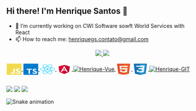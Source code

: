 ## Hi there! I'm Henrique Santos 👋

- 🔭 I’m currently working on CWI Software sowft World Services with React
- 📫 How to reach me: henriquegs.contato@gmail.com


<div align="center">
  <a href="https://github.com/henriquegs7">
  <img height="180em" src="https://github-readme-stats.vercel.app/api?username=henriquegs7&show_icons=true&theme=dracula&include_all_commits=true&count_private=true"/>
  <img height="180em" src="https://github-readme-stats.vercel.app/api/top-langs/?username=henriquegs7&layout=compact&langs_count=7&theme=dracula"/>
</div>
  
<div style="display: inline_block"><br>
  <img align="center" alt="Henrique-Js" height="30" width="40" src="https://raw.githubusercontent.com/devicons/devicon/master/icons/javascript/javascript-plain.svg">
  <img align="center" alt="Henrique-Ts" height="30" width="40" src="https://raw.githubusercontent.com/devicons/devicon/master/icons/typescript/typescript-plain.svg">
  <img align="center" alt="Henrique-React" height="30" width="40" src="https://raw.githubusercontent.com/devicons/devicon/master/icons/react/react-original.svg">
  <img align="center" alt="Henrique-Angular" height="30" width="40" src="https://raw.githubusercontent.com/devicons/devicon/master/icons/Angular/Angular-original.svg">
  <img align="center" alt="Henrique-Vue" height="30" width="40" src="https://raw.githubusercontent.com/devicons/devicon/master/icons/Vue/Vue-original.svg">
  <img align="center" alt="Henrique-HTML" height="30" width="40" src="https://raw.githubusercontent.com/devicons/devicon/master/icons/html5/html5-original.svg">
  <img align="center" alt="Henrique-CSS" height="30" width="40" src="https://raw.githubusercontent.com/devicons/devicon/master/icons/css3/css3-original.svg">
  <img align="center" alt="Henrique-GIT" height="30" width="40" src="https://raw.githubusercontent.com/jmnote/z-icons/master/svg/git.svg">
  
</div>
  
##
  
<div> 
  <a href = "mailto:henriquegs.contato@gmail.com"><img src="https://img.shields.io/badge/-Gmail-%23333?style=for-the-badge&logo=gmail&logoColor=white" target="_blank"></a>
  <a href="https://www.linkedin.com/in/henriquegs7" target="_blank"><img src="https://img.shields.io/badge/-LinkedIn-%230077B5?style=for-the-badge&logo=linkedin&logoColor=white" target="_blank"></a> 
  <a href="https://instagram.com/henriquegs7" target="_blank"><img src="https://img.shields.io/badge/-Instagram-%23E4405F?style=for-the-badge&logo=instagram&logoColor=white" target="_blank"></a>
</div>

![Snake animation](https://github.com/henriquegs7/henriquegs7/blob/output/github-contribution-grid-snake.svg)
